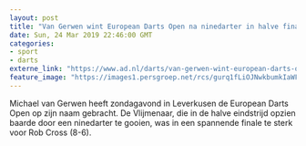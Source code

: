 ```yaml
---
layout: post
title: "Van Gerwen wint European Darts Open na ninedarter in halve finale"
date: Sun, 24 Mar 2019 22:46:00 GMT
categories: 
- sport 
- darts 
externe_link: "https://www.ad.nl/darts/van-gerwen-wint-european-darts-open-na-ninedarter-in-halve-finale~a4e4a395/"
feature_image: "https://images1.persgroep.net/rcs/gurq1fLiOJNwkbumkIaWFzv4QH4/diocontent/138856183/_fitwidth/400/?appId=21791a8992982cd8da851550a453bd7f&quality=0.7"
---
```


Michael van Gerwen heeft zondagavond in Leverkusen de European Darts Open op zijn naam gebracht. De Vlijmenaar, die in de halve eindstrijd opzien baarde door een ninedarter te gooien, was in een spannende finale te sterk voor Rob Cross (8-6).
